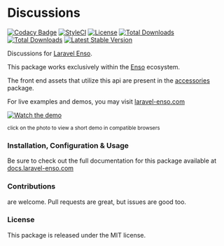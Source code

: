 # Discussions

[![Codacy Badge](https://api.codacy.com/project/badge/Grade/a6aa6c234c4945379d7c6c143733aa43)](https://www.codacy.com/app/laravel-enso/discussions?utm_source=github.com&amp;utm_medium=referral&amp;utm_content=laravel-enso/discussions&amp;utm_campaign=Badge_Grade)
[![StyleCI](https://github.styleci.io/repos/148976842/shield?branch=master)](https://github.styleci.io/repos/148976842)
[![License](https://poser.pugx.org/laravel-enso/discussions/license)](https://packagist.org/packages/laravel-enso/discussions)
[![Total Downloads](https://poser.pugx.org/laravel-enso/discussions/downloads)](https://packagist.org/packages/laravel-enso/discussions)
[![Total Downloads](https://poser.pugx.org/laravel-enso/discussions/downloads)](https://packagist.org/packages/laravel-enso/discussions)
[![Latest Stable Version](https://poser.pugx.org/laravel-enso/discussions/version)](https://packagist.org/packages/laravel-enso/discussions)

Discussions for [Laravel Enso](https://github.com/laravel-enso/Enso).

This package works exclusively within the [Enso](https://github.com/laravel-enso/Enso) ecosystem.

The front end assets that utilize this api are present in the [accessories](https://github.com/enso-ui/accessories) package.

For live examples and demos, you may visit [laravel-enso.com](https://www.laravel-enso.com)

[![Watch the demo](https://laravel-enso.github.io/discussions/screenshots/bulma_001_thumb.png)](https://laravel-enso.github.io/discussions/videos/bulma_discussions.mp4)

<sup>click on the photo to view a short demo in compatible browsers</sup>

### Installation, Configuration & Usage

Be sure to check out the full documentation for this package available at [docs.laravel-enso.com](https://docs.laravel-enso.com/backend/discussions.html)

### Contributions

are welcome. Pull requests are great, but issues are good too.

### License

This package is released under the MIT license.
